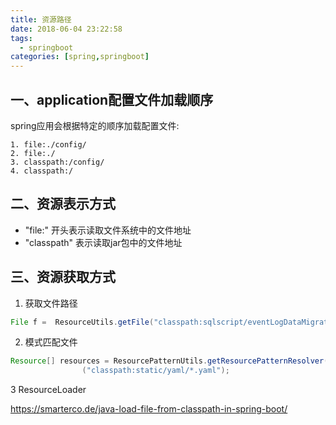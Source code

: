 ```yaml
---
title: 资源路径
date: 2018-06-04 23:22:58
tags: 
  - springboot
categories: [spring,springboot]
---
```


## 一、application配置文件加载顺序

spring应用会根据特定的顺序加载配置文件:

```
1. file:./config/
2. file:./
3. classpath:/config/
4. classpath:/
```

## 二、资源表示方式

- "file:"  开头表示读取文件系统中的文件地址
- "classpath" 表示读取jar包中的文件地址

## 三、资源获取方式

1. 获取文件路径

```java
File f =  ResourceUtils.getFile("classpath:sqlscript/eventLogDataMigration.sql");
```

2. 模式匹配文件

```java
Resource[] resources = ResourcePatternUtils.getResourcePatternResolver(resourceLoader).getResources
                ("classpath:static/yaml/*.yaml");
```

3 ResourceLoader

https://smarterco.de/java-load-file-from-classpath-in-spring-boot/